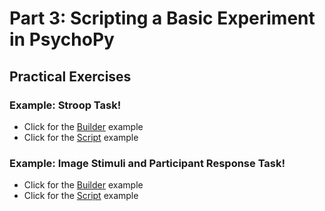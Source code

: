 # Part 3: Scripting a Basic Experiment in PsychoPy

## Practical Exercises

### Example: Stroop Task!

- Click for the [Builder](./stroop/builder_exp/README.md) example
- Click for the [Script](./stroop/scripting/README.md) example

### Example: Image Stimuli and Participant Response Task!

- Click for the [Builder](./image_stim/builder_exp/README.md) example
- Click for the [Script](./image_stim/scripting/README.md) example
